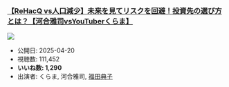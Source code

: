 ### [【ReHacQ vs人口減少】未来を見てリスクを回避！投資先の選び方とは？【河合雅司vsYouTuberくらま】](https://www.youtube.com/watch?v=PolNzDk3cls)
[![](https://img.youtube.com/vi/PolNzDk3cls/sddefault.jpg)](https://www.youtube.com/watch?v=PolNzDk3cls)
-   公開日: 2025-04-20
-   視聴数: 111,452
-   **いいね数: 1,290**
-   出演者: くらま, 河合雅司, [福田典子](/rehacq_fan/people/福田典子 "wikilink")
